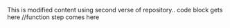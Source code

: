 This is modified content using second verse of repository..
code block gets here
//function step comes here